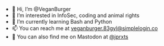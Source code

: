 - 👋 Hi, I’m @VeganBurger
- 👀 I’m interested in InfoSec, coding and animal rights
- 🌱 I’m currently learning Bash and Python
- 📫 You can reach me at veganburger.83gyl@simplelogin.co
- 🐘 You can also find me on Mastodon at [@jprxts](https://infosec.exchange/@jprxts) 

<!---
VeganBurger/VeganBurger is a ✨ special ✨ repository because its `README.md` (this file) appears on your GitHub profile.
You can click the Preview link to take a look at your changes.
--->
